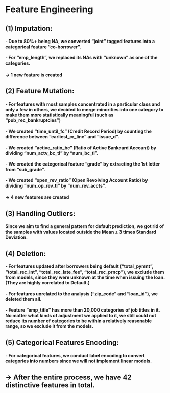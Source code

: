 # Feature Engineering

## (1) Imputation:
#### - Due to 80%+ being NA, we converted “joint” tagged features into a categorical feature “co-borrower”. <br><br> - For “emp_length”, we replaced its NAs with “unknown” as one of the categories.

####   -> 1 new feature is created

## (2) Feature Mutation:
#### - For features with most samples concentrated in a particular class and only a few in others, we decided to merge minorities into one category to make them more statistically meaningful (such as “pub_rec_bankruptcies”) <br><br> - We created “time_until_fc” (Credit Record Period) by counting the difference between “earliest_cr_line” and “issue_d”. <br><br> - We created “active_ratio_bc” (Ratio of Active Bankcard Account) by dividing “num_actv_bc_tl” by “num_bc_tl”. <br><br> - We created the categorical feature “grade” by extracting the 1st letter from “sub_grade”. <br><br> - We created “open_rev_ratio” (Open Revolving Account Ratio) by dividing “num_op_rev_tl” by “num_rev_accts”. <br>

####    -> 4 new features are created


## (3) Handling Outliers: 
#### Since we aim to find a general pattern for default prediction, we got rid of the samples with values located outside the Mean ± 3 times Standard Deviation.<br>

## (4) Deletion:
#### - For features updated after borrowers being default (“total_pymnt”, “total_rec_int”, “total_rec_late_fee”, “total_rec_prncp”), we exclude them from models, since they were unknown at the time when issuing the loan. (They are highly correlated to Default.) <br><br> - For features unrelated to the analysis (“zip_code” and “loan_id”), we deleted them all. <br><br> - Feature “emp_title” has more than 20,000 categories of job titles in it. No matter what kinds of adjustment we applied to it, we still could not reduce its number of categories to be within a relatively reasonable range, so we exclude it from the models.<br>

## (5) Categorical Features Encoding:
#### - For categorical features, we conduct label encoding to convert categories into numbers since we will not implement linear models.<br>

## -> After the entire process, we have **42** distinctive features in total. 
